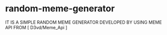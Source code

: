 # random-meme-generator

IT IS A SIMPLE RANDOM MEME GENERATOR DEVELOPED BY USING MEME API FROM [ D3vd/Meme_Api ]
